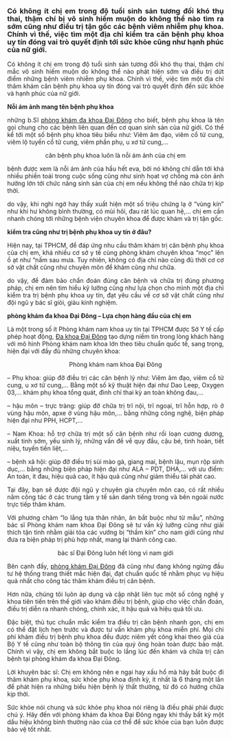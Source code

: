<div class="newsSapo sapo clearfix" style="margin: 0px auto; box-sizing: border-box; clear: both; line-height: 18px; color: rgb(33, 33, 33); font-family: -apple-system, BlinkMacSystemFont, ">
<h3>&nbsp;</h3>

<h3 style="text-align:justify"><strong>Có không ít chị em trong độ tuổi sinh sản tương đối khó thụ thai, thậm chí bị vô sinh hiếm muộn do không thể nào tìm ra sớm cũng như điều trị tận gốc các bệnh viêm nhiễm phụ khoa. Chính vì thế, việc tìm một địa chỉ kiểm tra căn bệnh phụ khoa uy tín đóng vai trò quyết định tới sức khỏe cũng như hạnh phúc của nữ giới.</strong></h3>
</div>

<div class="newsContent" id="baiviet-container" style="margin: 0px auto; box-sizing: border-box; color: rgb(33, 33, 33); font-family: -apple-system, BlinkMacSystemFont, ">
<p style="text-align:justify">Có không ít chị em trong độ tuổi sinh sản tương đối khó thụ thai, thậm chí mắc vô sinh hiếm muộn do không thể nào phát hiện sớm và điều trị dứt điểm những bệnh viêm nhiễm phụ khoa. Chính vì thế, việc tìm một địa chỉ thăm khám căn bệnh phụ khoa uy tín đóng vai trò quyết định đến sức khỏe và hạnh phúc của nữ giới.</p>

<p style="text-align:justify"><strong>Nỗi ám ảnh mang tên bệnh phụ khoa</strong></p>

<p style="text-align:justify">những b.Sĩ <a href="https://www.linkedin.com/pulse/ph%C3%B2ng-kh%C3%A1m-%C4%91a-khoa-%C4%91%E1%BA%A1i-%C4%91%C3%B4ng-l%E1%BB%ABa-%C4%91%E1%BA%A3o-c%C3%B3-ph%E1%BA%A3i-kh%C3%B4ng-%C4%91a-khoa-vi%E1%BB%87t-h%C3%A0n">phòng khám đa khoa Đại Đông</a> cho biết, bệnh phụ khoa là tên gọi chung cho các bệnh liên quan đến cơ quan sinh sản của nữ giới. Có thể kể tới một số bệnh phụ khoa tiêu biểu như: Viêm âm đạo, viêm cổ tử cung, viêm lộ tuyến cổ tử cung, viêm phần phụ, u xơ tử cung,&hellip;</p>

<p style="text-align:center">căn bệnh phụ khoa luôn là nỗi ám ảnh của chị em</p>

<p style="text-align:justify">bệnh được xem là nỗi ám ảnh của hầu hết eva, bởi nó không chỉ dẫn tới khá nhiều phiền toái trong cuộc sống cũng như sinh họat vợ chồng mà còn ảnh hưởng lớn tới chức năng sinh sản của chị em nếu không thể nào chữa trị kịp thời.</p>

<p style="text-align:justify">do vậy, khi nghi ngờ hay thấy xuất hiện một số triệu chứng lạ ở &ldquo;vùng kín&rdquo; như khí hư không bình thường, có mùi hôi, đau rát lúc quan hệ,&hellip; chị em cần nhanh chóng tới những bệnh viện chuyên khoa để được khám và trị tận gốc.</p>

<p style="text-align:justify"><strong>kiểm tra cũng như trị bệnh phụ khoa uy tín ở đâu?</strong></p>

<p style="text-align:justify">Hiện nay, tại TPHCM, để đáp ứng nhu cầu thăm khám trị căn bệnh phụ khoa của chị em, khá nhiều cơ sở y tế cùng phòng khám chuyên khoa &ldquo;mọc&rdquo; lên ồ ạt như &ldquo;nấm sau mưa. Tuy nhiên, không có địa chỉ nào cũng đủ thời cơ cơ sở vật chất cũng như chuyên môn để khám cũng như chữa.</p>

<p style="text-align:justify">do vậy, để đảm bảo chẩn đoán đúng căn bệnh và chữa trị đúng phương pháp, chị em nên tìm hiểu kỹ lưỡng cũng như lựa chọn cho mình một địa chỉ kiểm tra trị bệnh phụ khoa uy tín, đạt yêu cầu về cơ sở vật chất cũng như đội ngũ y bác sĩ giỏi, giàu kinh nghiệm.</p>

<p style="text-align:justify"><strong>phòng khám đa khoa Đại Đông &ndash; Lựa chọn hàng đầu của chị em</strong></p>

<p style="text-align:justify">Là một trong số ít Phòng khám nam khoa uy tín tại TPHCM được Sở Y tế cấp phép hoạt động, <a href="https://www.linkedin.com/pulse/ph%C3%B2ng-kh%C3%A1m-%C4%91a-khoa-%C4%91%E1%BA%A1i-%C4%91%C3%B4ng-l%E1%BB%ABa-%C4%91%E1%BA%A3o-c%C3%B3-ph%E1%BA%A3i-kh%C3%B4ng-%C4%91a-khoa-vi%E1%BB%87t-h%C3%A0n">Đa khoa Đại Đông</a> tạo dựng niềm tin trong lòng khách hàng với mô hình Phòng khám nam khoa lớn theo tiêu chuẩn quốc tế, sang trọng, hiện đại với đầy đủ những chuyên khoa:</p>

<p style="text-align:center">Phòng khám nam khoa Đại Đông</p>

<p style="text-align:justify">&ndash; Phụ khoa: giúp đỡ điều trị các căn bệnh lý như: Viêm âm đạo, viêm cổ tử cung, u xơ tử cung,... Bằng một số kỹ thuật hiện đại như Dao Leep, Oxygen 03,&hellip; khám phụ khoa tổng quát, đình chỉ thai kỳ an toàn không đau,&hellip;</p>

<p style="text-align:justify">&ndash; hậu môn &ndash; trực tràng: giúp đỡ chữa trị trĩ nội, trĩ ngoại, trĩ hỗn hợp, rò ở vùng hậu môn, apxe ở vùng hậu môn,&hellip; bằng những công nghệ, biện pháp hiện đại như PPH, HCPT,...</p>

<p style="text-align:justify">&ndash; Nam Khoa: hỗ trợ chữa trị một số căn bệnh như rối loạn cương dương, xuất tinh sớm, yếu sinh lý, những vấn đề về quy đầu, cậu bé, tinh hoàn, tiết niệu, tuyến tiền liệt,&hellip;</p>

<p style="text-align:justify">&ndash; bệnh xã hội: giúp đỡ điều trị sùi mào gà, giang mai, bệnh lậu, mụn rộp sinh dục,&hellip; bằng những biện pháp hiện đại như ALA &ndash; PDT, DHA,&hellip; với ưu điểm: An toàn, ít đau, hiệu quả cao, ít hậu quả cũng như giảm thiểu tái phát cao.</p>

<p style="text-align:justify">Tại đây, bạn sẽ được đội ngũ y chuyên gia chuyên môn cao, có rất nhiều năm công tác ở các trung tâm y tế sản danh tiếng trong và bên ngoài nước trực tiếp thăm khám.</p>

<p style="text-align:justify">Với phương châm &ldquo;lo lắng tựa thân nhân, ân bắt buộc như từ mẫu&rdquo;, những bác sĩ Phòng khám nam khoa Đại Đông sẽ tư vấn kỹ lưỡng cũng như giải thích tận tình nhằm giải tỏa các vướng bị &ldquo;thầm kín&rdquo; cho nam giới cũng như đưa ra biện pháp trị phù hợp nhất, mang lại thành công cao.</p>

<p style="text-align:center">bác sĩ Đại Đông luôn hết lòng vì nam giới</p>

<p style="text-align:justify">Bên cạnh đấy, <a href="https://www.linkedin.com/pulse/ph%C3%B2ng-kh%C3%A1m-%C4%91a-khoa-%C4%91%E1%BA%A1i-%C4%91%C3%B4ng-l%E1%BB%ABa-%C4%91%E1%BA%A3o-c%C3%B3-ph%E1%BA%A3i-kh%C3%B4ng-%C4%91a-khoa-vi%E1%BB%87t-h%C3%A0n">phòng khám Đại Đông</a> đã cũng như đang không ngừng đầu tư hệ thống trang thiết mắc hiện đại, đạt chuẩn quốc tế nhằm phục vụ hiệu quả nhất cho công tác thăm khám điều trị căn bệnh.</p>

<p style="text-align:justify">Hơn nữa, chúng tôi luôn áp dụng và cập nhật liên tục một số công nghệ y khoa tiên tiến trên thế giới vào khám điều trị bệnh, giúp cho việc chẩn đoán, điều trị diễn ra nhanh chóng, chính xác, ít hậu quả và hiệu quả tối ưu.</p>

<p style="text-align:justify">Đặc biệt, thủ tục chuẩn mắc kiểm tra điều trị căn bệnh nhanh gọn, chị em có thể đặt lịch hẹn trước và được tư vấn khám phụ khoa miễn phí. Mọi chi phí khám điều trị bệnh phụ khoa đều được niêm yết công khai theo giá của Bộ Y tế cũng như toàn bộ thông tin của quý ông hoàn toàn được bảo mật. Chính vì vậy, chị em không bắt buộc lo lắng lúc đến khám và chữa trị căn bệnh tại phòng khám đa khoa Đại Đông.</p>

<p style="text-align:justify">Lời khuyên bác sĩ: Chị em không nên e ngại hay xấu hổ mà hãy bắt buộc đi thăm khám phụ khoa, sức khỏe phụ khoa định kỳ, ít nhất là 6 tháng một lần để phát hiện ra những biểu hiện bệnh lý thất thường, từ đó có hướng chữa kịp thời.</p>

<p style="text-align:justify">Sức khỏe nói chung và sức khỏe phụ khoa nói riêng là điều phải phải được chú ý. Hãy đến với phòng khám đa khoa Đại Đông ngay khi thấy bất kỳ một dấu hiệu không bình thường nào của cơ thể để sức khỏe của bạn luôn được bảo vệ tốt nhất.</p>
</div>
